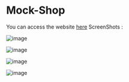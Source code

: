 # Mock-Shop

You can access the website [here](https://mock-shop-live.herokuapp.com/)
ScreenShots :

![image](https://user-images.githubusercontent.com/43377719/135105833-92314be9-a2b7-4367-9338-cd3739e15b26.png)


![image](https://user-images.githubusercontent.com/43377719/135105425-03e673da-3cfb-463a-b763-779d6168bbba.png)


![image](https://user-images.githubusercontent.com/43377719/135106143-f92e3fa9-d8aa-44d9-a138-9df7d55a9d17.png)


![image](https://user-images.githubusercontent.com/43377719/135106323-39aacb84-b665-4d59-b4f4-8f6ea713eaac.png)

